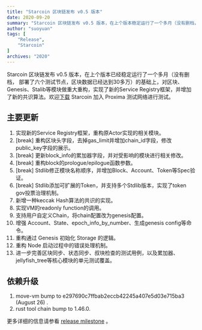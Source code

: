 ```yaml
---
title: "Starcoin 区块链发布 v0.5 版本"
date: 2020-09-20
summary: "Starcoin 区块链发布 v0.5 版本，在上个版本稳定运行了一个多月（没有删档， 部署了六个测试节点，区块数据已经达到30多万）的基础上，对区块、Genesis、Stalib等模块做重大重构，实现了新的Service Registry框架，并增加了新的共识算法。欢迎下载 Starcoin 加入 Proxima 测试网络进行测试。"
author: "suoyuan"
tags: [
    "Release",
    "Starcoin"
]
archives: "2020"
---
```


Starcoin 区块链发布 v0.5 版本，在上个版本已经稳定运行了一个多月（没有删档， 部署了六个测试节点，区块数据已经达到30多万）的基础上，对区块、Genesis、Stalib等模块做重大重构，实现了新的Service Registry框架，并增加了新的共识算法。欢迎[下载](https://github.com/starcoinorg/starcoin/releases/) Starcoin 加入 Proxima 测试网络进行测试。

## 主要更新

1. 实现新的Service Registry框架，重构原Actor实现的相关模块。
2. [break] 重构区块头字段，去掉gas_limit并增加chain_id字段，修改public_key字段的展示。
3. [break] 更新block_info的累加器字段，并对受影响的模块进行相关修改。
4. [break] 重构block的prologue/epilogue函数参数。
5. [break] Stdlib修正模块名称顺序，并增加Block、Account、Token等Spec验证。
6. [break] Stdlib添加可扩展的Token，并支持多个Stdlib版本，实现了token gov投票治理机制。
7. 新增一种keccak Hash算法的共识的实现。
8. 实现VM的readonly function的调用。
9. 支持用户自定义Chain，将chain配置改为genesis配置。
10. 增强 Account、State、epoch_info_by_number、生成genesis config等命令。
11. 重构通过 Genesis 初始化 Storage 的逻辑。
12. 重构 Node 启动过程中的错误处理机制。
13. 进一步完善区块同步、状态同步、叔块检查的测试用例，以及累加器、jellyfish_tree等核心模块的单元测试覆盖。



## 依赖升级

1. move-vm bump to e297690c7ffbab2eccb42245a407e5d03e715ba3 (August 26) .
2. rust tool chain bump to 1.46.0.

更多详细的信息请参看 [release milestone](https://github.com/starcoinorg/starcoin/milestone/10) 。
